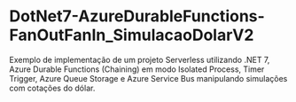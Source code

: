 # DotNet7-AzureDurableFunctions-FanOutFanIn_SimulacaoDolarV2
 Exemplo de implementação de um projeto Serverless utilizando .NET 7, Azure Durable Functions (Chaining) em modo Isolated Process, Timer Trigger, Azure Queue Storage e Azure Service Bus manipulando simulações com cotações do dólar.
